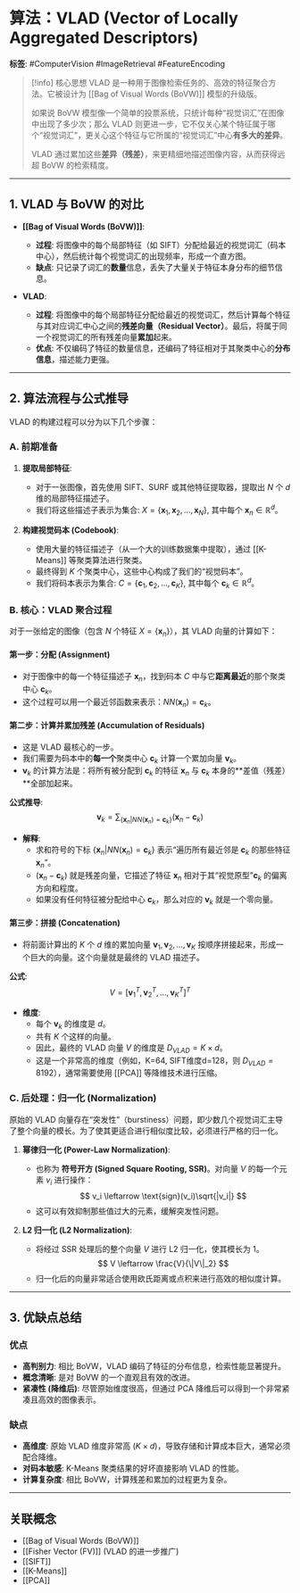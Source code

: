 # 算法：VLAD (Vector of Locally Aggregated Descriptors)

**标签**: #ComputerVision #ImageRetrieval #FeatureEncoding

> [!info] 核心思想
> VLAD 是一种用于图像检索任务的、高效的特征聚合方法。它被设计为 [[Bag of Visual Words (BoVW)]] 模型的升级版。
> 
> 如果说 BoVW 模型像一个简单的投票系统，只统计每种“视觉词汇”在图像中出现了多少次；那么 VLAD 则更进一步，它不仅关心某个特征属于哪个“视觉词汇”，更关心这个特征与它所属的“视觉词汇”中心**有多大的差异**。
>
> VLAD 通过累加这些**差异（残差）**，来更精细地描述图像内容，从而获得远超 BoVW 的检索精度。

---

## 1. VLAD 与 BoVW 的对比

- **[[Bag of Visual Words (BoVW)]]**:
    - **过程**: 将图像中的每个局部特征（如 SIFT）分配给最近的视觉词汇（码本中心），然后统计每个视觉词汇的出现频率，形成一个直方图。
    - **缺点**: 只记录了词汇的**数量**信息，丢失了大量关于特征本身分布的细节信息。

- **VLAD**:
    - **过程**: 将图像中的每个局部特征分配给最近的视觉词汇，然后计算每个特征与其对应词汇中心之间的**残差向量（Residual Vector）**。最后，将属于同一个视觉词汇的所有残差向量**累加**起来。
    - **优点**: 不仅编码了特征的数量信息，还编码了特征相对于其聚类中心的**分布信息**，描述能力更强。

---

## 2. 算法流程与公式推导

VLAD 的构建过程可以分为以下几个步骤：

### A. 前期准备

1.  **提取局部特征**:
    - 对于一张图像，首先使用 SIFT、SURF 或其他特征提取器，提取出 $N$ 个 $d$ 维的局部特征描述子。
    - 我们将这些描述子表示为集合: $X = \{\mathbf{x}_1, \mathbf{x}_2, \dots, \mathbf{x}_N\}$, 其中每个 $\mathbf{x}_n \in \mathbb{R}^d$。

2.  **构建视觉码本 (Codebook)**:
    - 使用大量的特征描述子（从一个大的训练数据集中提取），通过 [[K-Means]] 等聚类算法进行聚类。
    - 最终得到 $K$ 个聚类中心，这些中心构成了我们的“视觉码本”。
    - 我们将码本表示为集合: $C = \{\mathbf{c}_1, \mathbf{c}_2, \dots, \mathbf{c}_K\}$, 其中每个 $\mathbf{c}_k \in \mathbb{R}^d$。

### B. 核心：VLAD 聚合过程

对于一张给定的图像（包含 $N$ 个特征 $X = \{\mathbf{x}_n\}$），其 VLAD 向量的计算如下：

#### **第一步：分配 (Assignment)**
- 对于图像中的每一个特征描述子 $\mathbf{x}_n$，找到码本 $C$ 中与它**距离最近**的那个聚类中心 $\mathbf{c}_k$。
- 这个过程可以用一个最近邻函数来表示：$NN(\mathbf{x}_n) = \mathbf{c}_k$。

#### **第二步：计算并累加残差 (Accumulation of Residuals)**
- 这是 VLAD 最核心的一步。
- 我们需要为码本中的**每一个**聚类中心 $\mathbf{c}_k$ 计算一个累加向量 $\mathbf{v}_k$。
- $\mathbf{v}_k$ 的计算方法是：将所有被分配到 $\mathbf{c}_k$ 的特征 $\mathbf{x}_n$ 与 $\mathbf{c}_k$ 本身的**差值（残差）**全部加起来。

**公式推导**:
$$
\mathbf{v}_k = \sum_{\{\mathbf{x}_n | NN(\mathbf{x}_n) = \mathbf{c}_k\}} (\mathbf{x}_n - \mathbf{c}_k)
$$
- **解释**:
    - 求和符号的下标 $\{\mathbf{x}_n | NN(\mathbf{x}_n) = \mathbf{c}_k\}$ 表示“遍历所有最近邻是 $\mathbf{c}_k$ 的那些特征 $\mathbf{x}_n$”。
    - $(\mathbf{x}_n - \mathbf{c}_k)$ 就是残差向量，它描述了特征 $\mathbf{x}_n$ 相对于其“视觉原型”$\mathbf{c}_k$ 的偏离方向和程度。
    - 如果没有任何特征被分配给中心 $\mathbf{c}_k$，那么对应的 $\mathbf{v}_k$ 就是一个零向量。

#### **第三步：拼接 (Concatenation)**
- 将前面计算出的 $K$ 个 $d$ 维的累加向量 $\mathbf{v}_1, \mathbf{v}_2, \dots, \mathbf{v}_K$ 按顺序拼接起来，形成一个巨大的向量。这个向量就是最终的 VLAD 描述子。

**公式**:
$$
V = [\mathbf{v}_1^T, \mathbf{v}_2^T, \dots, \mathbf{v}_K^T]^T
$$
- **维度**: 
    - 每个 $\mathbf{v}_k$ 的维度是 $d$。
    - 共有 $K$ 个这样的向量。
    - 因此，最终的 VLAD 向量 $V$ 的维度是 $D_{VLAD} = K \times d$。
    - 这是一个非常高的维度（例如，K=64, SIFT维度d=128，则 $D_{VLAD}=8192$），通常需要使用 [[PCA]] 等降维技术进行压缩。

### C. 后处理：归一化 (Normalization)

原始的 VLAD 向量存在“突发性”（burstiness）问题，即少数几个视觉词汇主导了整个向量的模长。为了使其更适合进行相似度比较，必须进行严格的归一化。

1.  **幂律归一化 (Power-Law Normalization)**:
    - 也称为 **符号开方 (Signed Square Rooting, SSR)**。对向量 $V$ 的每一个元素 $v_i$ 进行操作：
    $$
    v_i \leftarrow \text{sign}(v_i)\sqrt{|v_i|}
    $$
    - 这可以有效抑制那些值过大的元素，缓解突发性问题。

2.  **L2 归一化 (L2 Normalization)**:
    - 将经过 SSR 处理后的整个向量 $V$ 进行 L2 归一化，使其模长为 1。
    $$
    V \leftarrow \frac{V}{\|V\|_2}
    $$
    - 归一化后的向量非常适合使用欧氏距离或点积来进行高效的相似度计算。

---

## 3. 优缺点总结

### 优点
- **高判别力**: 相比 BoVW，VLAD 编码了特征的分布信息，检索性能显著提升。
- **概念清晰**: 是对 BoVW 的一个直观且有效的改进。
- **紧凑性 (降维后)**: 尽管原始维度很高，但通过 PCA 降维后可以得到一个非常紧凑且高效的图像表示。

### 缺点
- **高维度**: 原始 VLAD 维度非常高 ($K \times d$)，导致存储和计算成本巨大，通常必须配合降维。
- **对码本敏感**: K-Means 聚类结果的好坏直接影响 VLAD 的性能。
- **计算复杂度**: 相比 BoVW，计算残差和累加的过程更为复杂。

---
## 关联概念
- [[Bag of Visual Words (BoVW)]]
- [[Fisher Vector (FV)]] (VLAD 的进一步推广)
- [[SIFT]]
- [[K-Means]]
- [[PCA]]